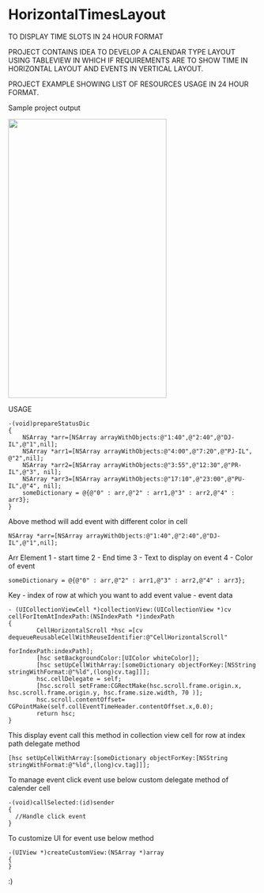 # HorizontalTimesLayout

TO DISPLAY TIME SLOTS IN 24 HOUR FORMAT

PROJECT CONTAINS IDEA TO DEVELOP A CALENDAR TYPE LAYOUT USING TABLEVIEW IN WHICH IF REQUIREMENTS ARE  TO SHOW TIME IN HORIZONTAL LAYOUT AND EVENTS IN VERTICAL LAYOUT.

PROJECT EXAMPLE SHOWING LIST OF RESOURCES USAGE IN 24 HOUR FORMAT.

Sample project output

<img src="https://github.com/PayalUmraliya/HorizontalTimesLayout/blob/master/pucalender.gif" width="320" height="564"/>

USAGE

````
-(void)prepareStatusDic
{
    NSArray *arr=[NSArray arrayWithObjects:@"1:40",@"2:40",@"DJ-IL",@"1",nil];
    NSArray *arr1=[NSArray arrayWithObjects:@"4:00",@"7:20",@"PJ-IL", @"2",nil];
    NSArray *arr2=[NSArray arrayWithObjects:@"3:55",@"12:30",@"PR-IL",@"3", nil];
    NSArray *arr3=[NSArray arrayWithObjects:@"17:10",@"23:00",@"PU-IL",@"4", nil];
    someDictionary = @{@"0" : arr,@"2" : arr1,@"3" : arr2,@"4" : arr3};
}
````
Above method will add event with different color in cell

````
NSArray *arr=[NSArray arrayWithObjects:@"1:40",@"2:40",@"DJ-IL",@"1",nil];
````
Arr Element
1 - start time
2 - End time
3 - Text to display on event
4 - Color of event

````
someDictionary = @{@"0" : arr,@"2" : arr1,@"3" : arr2,@"4" : arr3};
````

Key - index of row at which you want to add event
value - event data

````
- (UICollectionViewCell *)collectionView:(UICollectionView *)cv cellForItemAtIndexPath:(NSIndexPath *)indexPath
{
        CellHorizontalScroll *hsc =[cv dequeueReusableCellWithReuseIdentifier:@"CellHorizontalScroll"
                                                                                 forIndexPath:indexPath];
        [hsc setBackgroundColor:[UIColor whiteColor]];
        [hsc setUpCellWithArray:[someDictionary objectForKey:[NSString stringWithFormat:@"%ld",(long)cv.tag]]];
        hsc.cellDelegate = self;
        [hsc.scroll setFrame:CGRectMake(hsc.scroll.frame.origin.x, hsc.scroll.frame.origin.y, hsc.frame.size.width, 70 )];
        hsc.scroll.contentOffset= CGPointMake(self.collEventTimeHeader.contentOffset.x,0.0);
        return hsc;
}

````

This display event call this method in collection view cell for row at index path delegate method
````
[hsc setUpCellWithArray:[someDictionary objectForKey:[NSString stringWithFormat:@"%ld",(long)cv.tag]]];
````

To manage event click event use below custom delegate method of calender cell
````
-(void)callSelected:(id)sender
{
  //Handle click event
}

````

To customize UI for event use below method

````
-(UIView *)createCustomView:(NSArray *)array
{
}
````

:)
